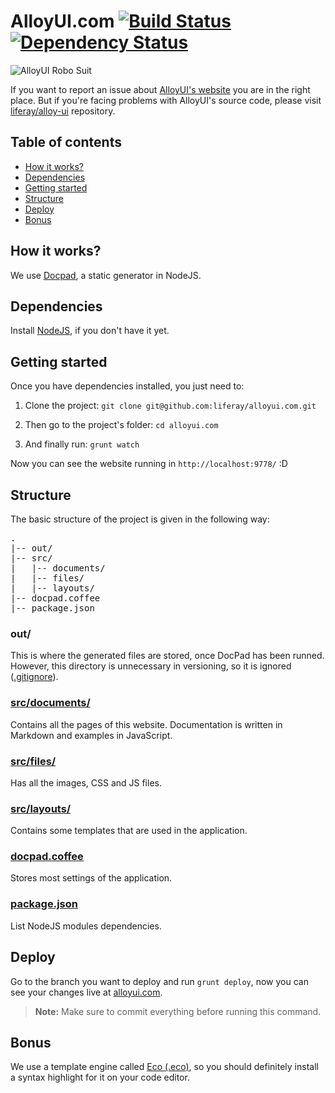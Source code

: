 # AlloyUI.com [![Build Status](https://secure.travis-ci.org/liferay/alloyui.com.png?branch=master)](https://travis-ci.org/liferay/alloyui.com) [![Dependency Status](https://david-dm.org/liferay/alloyui.com.png)](https://david-dm.org/liferay/alloyui.com)

![AlloyUI Robo Suit](http://f.cl.ly/items/1c1z23343G2e2I3X3a3P/Screen-Shot-2013-04-08-at-9.37.36-AM.png)

If you want to report an issue about [AlloyUI's website](http://alloyui.com) you are in the right place. But if you're facing problems with AlloyUI's source code, please visit [liferay/alloy-ui](https://github.com/liferay/alloy-ui/) repository.

## Table of contents

* [How it works?](#how-it-works)
* [Dependencies](#dependencies)
* [Getting started](#getting-started)
* [Structure](#structure)
* [Deploy](#deploy)
* [Bonus](#bonus)

## How it works?

We use [Docpad](https://github.com/bevry/docpad), a static generator in NodeJS.

## Dependencies

Install [NodeJS](https://github.com/bevry/community/wiki/Installing-Node), if you don't have it yet.

## Getting started

Once you have dependencies installed, you just need to:

1. Clone the project: `git clone git@github.com:liferay/alloyui.com.git`

2. Then go to the project's folder: `cd alloyui.com`

3. And finally run: `grunt watch`

Now you can see the website running in `http://localhost:9778/` :D

## Structure

The basic structure of the project is given in the following way:

<pre>
.
|-- out/
|-- src/
|   |-- documents/
|   |-- files/
|   |-- layouts/
|-- docpad.coffee
|-- package.json
</pre>

### out/

This is where the generated files are stored, once DocPad has been runned. However, this directory is unnecessary in versioning, so it is ignored ([.gitignore](https://github.com/liferay/alloyui.com/blob/master/.gitignore)).

### [src/documents/](https://github.com/liferay/alloyui.com/blob/master/src/documents)

Contains all the pages of this website. Documentation is written in Markdown and examples in JavaScript.

### [src/files/](https://github.com/liferay/alloyui.com/tree/master/src/files)

Has all the images, CSS and JS files.

### [src/layouts/](https://github.com/liferay/alloyui.com/tree/master/src/layouts)

Contains some templates that are used in the application.

### [docpad.coffee](https://github.com/liferay/alloyui.com/blob/master/docpad.coffee)

Stores most settings of the application.

### [package.json](https://github.com/liferay/alloyui.com/blob/master/package.json)

List NodeJS modules dependencies.

## Deploy

Go to the branch you want to deploy and run `grunt deploy`, now you can see your changes live at [alloyui.com](http://alloyui.com/).

> **Note:** Make sure to commit everything before running this command.

## Bonus

We use a template engine called [Eco (.eco)](https://github.com/sstephenson/eco), so you should definitely install a syntax highlight for it on your code editor.